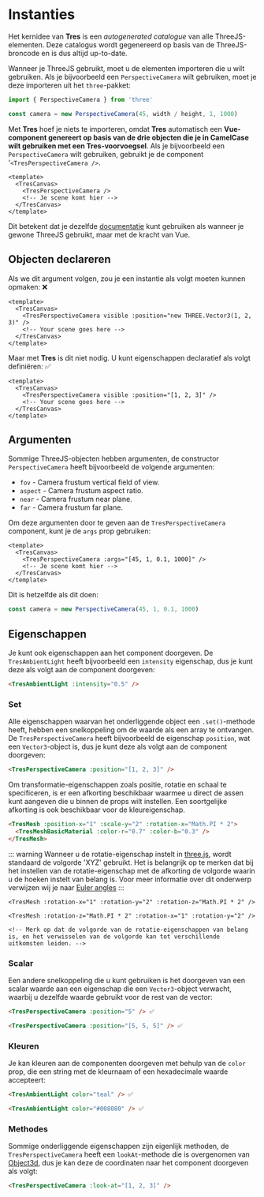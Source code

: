 # Instanties

Het kernidee van **Tres** is een _autogenerated catalogue_ van alle ThreeJS-elementen. Deze catalogus wordt gegenereerd op basis van de ThreeJS-broncode en is dus altijd up-to-date.

Wanneer je ThreeJS gebruikt, moet u de elementen importeren die u wilt gebruiken. Als je bijvoorbeeld een `PerspectiveCamera` wilt gebruiken, moet je deze importeren uit het `three`-pakket:

```js
import { PerspectiveCamera } from 'three'

const camera = new PerspectiveCamera(45, width / height, 1, 1000)
```

Met **Tres** hoef je niets te importeren, omdat **Tres** automatisch een **Vue-component genereert op basis van de drie objecten die je in CamelCase wilt gebruiken met een Tres-voorvoegsel**. Als je bijvoorbeeld een `PerspectiveCamera` wilt gebruiken, gebruikt je de component '`<TresPerspectiveCamera />`.

```vue
<template>
  <TresCanvas>
    <TresPerspectiveCamera />
    <!-- Je scene komt hier -->
  </TresCanvas>
</template>
```
Dit betekent dat je dezelfde [documentatie](https://threejs.org/docs/) kunt gebruiken als wanneer je gewone ThreeJS gebruikt, maar met de kracht van Vue.

## Objecten declareren

Als we dit argument volgen, zou je een instantie als volgt moeten kunnen opmaken: ❌

```vue
<template>
  <TresCanvas>
    <TresPerspectiveCamera visible :position="new THREE.Vector3(1, 2, 3)" />
    <!-- Your scene goes here -->
  </TresCanvas>
</template>
```
Maar met **Tres** is dit niet nodig. U kunt eigenschappen declaratief als volgt definiëren: ✅

```vue
<template>
  <TresCanvas>
    <TresPerspectiveCamera visible :position="[1, 2, 3]" />
    <!-- Your scene goes here -->
  </TresCanvas>
</template>
```

## Argumenten

Sommige ThreeJS-objecten hebben argumenten, de constructor `PerspectiveCamera` heeft bijvoorbeeld de volgende argumenten:

- `fov` - Camera frustum vertical field of view.
- `aspect` - Camera frustum aspect ratio.
- `near` - Camera frustum near plane.
- `far` - Camera frustum far plane.

Om deze argumenten door te geven aan de `TresPerspectiveCamera` component, kunt je de `args` prop gebruiken:

```vue
<template>
  <TresCanvas>
    <TresPerspectiveCamera :args="[45, 1, 0.1, 1000]" />
    <!-- Je scene komt hier -->
  </TresCanvas>
</template>
```

Dit is hetzelfde als dit doen:

```ts
const camera = new PerspectiveCamera(45, 1, 0.1, 1000)
```

## Eigenschappen

Je kunt ook eigenschappen aan het component doorgeven. De `TresAmbientLight` heeft bijvoorbeeld een `intensity` eigenschap, dus je kunt deze als volgt aan de component doorgeven:

```html
<TresAmbientLight :intensity="0.5" />
```

### Set

Alle eigenschappen waarvan het onderliggende object een `.set()`-methode heeft, hebben een snelkoppeling om de waarde als een array te ontvangen. De `TresPerspectiveCamera` heeft bijvoorbeeld de eigenschap `position`, wat een `Vector3`-object is, dus je kunt deze als volgt aan de component doorgeven:

```html
<TresPerspectiveCamera :position="[1, 2, 3]" />
```

Om transformatie-eigenschappen zoals positie, rotatie en schaal te specificeren, is er een afkorting beschikbaar waarmee u direct de assen kunt aangeven die u binnen de props wilt instellen. Een soortgelijke afkorting is ook beschikbaar voor de kleureigenschap.

<!-- Ik heb de kleursyntaxis gewijzigd van vue naar html, omdat vue defect lijkt en geneste componenten niet kleurt -->
```html
<TresMesh :position-x="1" :scale-y="2" :rotation-x="Math.PI * 2">
  <TresMeshBasicMaterial :color-r="0.7" :color-b="0.3" />
</TresMesh>
```

::: warning
Wanneer u de rotatie-eigenschap instelt in [three.js](https://threejs.org/docs/index.html#api/en/math/Euler), wordt standaard de volgorde 'XYZ' gebruikt.
Het is belangrijk op te merken dat bij het instellen van de rotatie-eigenschap met de afkorting de volgorde waarin u de hoeken instelt van belang is. Voor meer informatie over dit onderwerp verwijzen wij je naar [Euler angles](https://en.wikipedia.org/wiki/Euler_angles)
:::

```vue
<TresMesh :rotation-x="1" :rotation-y="2" :rotation-z="Math.PI * 2" />

<TresMesh :rotation-z="Math.PI * 2" :rotation-x="1" :rotation-y="2" />

<!-- Merk op dat de volgorde van de rotatie-eigenschappen van belang is, en het verwisselen van de volgorde kan tot verschillende uitkomsten leiden. -->
```

### Scalar

Een andere snelkoppeling die u kunt gebruiken is het doorgeven van een scalar waarde aan een eigenschap die een `Vector3`-object verwacht, waarbij u dezelfde waarde gebruikt voor de rest van de vector:

```html
<TresPerspectiveCamera :position="5" /> ✅
```

```html
<TresPerspectiveCamera :position="[5, 5, 5]" /> ✅
```

### Kleuren

Je kan kleuren aan de componenten doorgeven met behulp van de `color` prop, die een string met de kleurnaam of een hexadecimale waarde accepteert:

```html
<TresAmbientLight color="teal" /> ✅
```

```html
<TresAmbientLight color="#008080" /> ✅
```

### Methodes

Sommige onderliggende eigenschappen zijn eigenlijk methoden, de `TresPerspectiveCamera` heeft een `lookAt`-methode die is overgenomen van [Object3d](https://threejs.org/docs/#api/en/core/Object3D.lookAt), dus je kan deze de coordinaten naar het component doorgeven als volgt:

```html
<TresPerspectiveCamera :look-at="[1, 2, 3]" />
```
